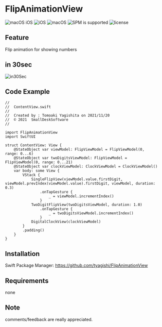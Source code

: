 # FlipAnimationView

![macOS iOS](https://img.shields.io/badge/platform-iOS_macOS-lightgrey)
![iOS](https://img.shields.io/badge/iOS-v14_orLater-blue)
![macOS](https://img.shields.io/badge/macOS-Big_Sur_orLater-blue)
![SPM is supported](https://img.shields.io/badge/SPM-Supported-orange)
![license](https://img.shields.io/badge/license-MIT-lightgrey)

<!--
comment
-->

## Feature

Flip animation for showing numbers

## in 30sec
![in30Sec](https://user-images.githubusercontent.com/6419800/142805791-f1b32079-00c9-48fd-9a88-a431dbdbb69d.gif)

## Code Example
```
//
//  ContentView.swift
//
//  Created by : Tomoaki Yagishita on 2021/11/20
//  © 2021  SmallDeskSoftware
//

import FlipAnimationView
import SwiftUI

struct ContentView: View {
    @StateObject var viewModel: FlipViewModel = FlipViewModel(0, range: 0...6)
    @StateObject var twoDigitsViewModel: FlipViewModel = FlipViewModel(0, range: 0...21)
    @StateObject var clockViewModel: ClockViewModel = ClockViewModel()
    var body: some View {
        VStack {
            SingleFlipView(viewModel.value.firstDigit, viewModel.prevIndex(viewModel.value).firstDigit, viewModel, duration: 0.3)
                .onTapGesture {
                    _ = viewModel.incrementIndex()
                }
            TwoDigitFlipView(twoDigitsViewModel, duration: 1.0)
                .onTapGesture {
                    _ = twoDigitsViewModel.incrementIndex()
                }
            DigitalClockView(clockViewModel)
        }
        .padding()
    }
}
```


## Installation
Swift Package Manager: https://github.com/tyagishi/FlipAnimationView

## Requirements
none

## Note
comments/feedback are really appreciated.

